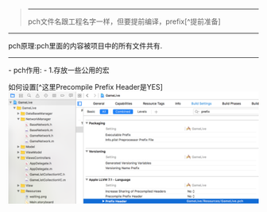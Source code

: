 ><hr>
>pch文件名跟工程名字一样，但要提前编译，prefix[^提前准备]
<hr>
pch原理:pch里面的内容被项目中的所有文件共有.
<hr>
- pch作用:
 - 1.存放一些公用的宏
 
 如何设置[^这里Precompile Prefix Header是YES]
![](/assets/pch文件文件路径设置生效.png)
